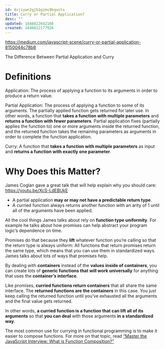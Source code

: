 ```yaml
---
id: 4vjiywn2gjb1gzms9bqustx
title: Curry or Partial Application?
desc: ""
updated: 1646822642166
created: 1646822177926
---
```


https://medium.com/javascript-scene/curry-or-partial-application-8150044c78b8

The Difference Between
Partial Application and Curry

# Definitions

Application: The process of applying a function to its arguments in order to produce a return value.

Partial Application: The process of applying a function to some of its arguments. The partially applied function gets returned for later use. In other words, a function that **takes a function with multiple parameters** and **returns a function with fewer parameters**. Partial application fixes (partially applies the function to) one or more arguments inside the returned function, and the returned function takes the remaining parameters as arguments in order to complete the function application.

Curry: A function that **takes a function with multiple parameters** as input and **returns a function with exactly one parameter**.

# Why Does this Matter?

James Coglan gave a great talk that will help explain why you should care:
https://youtu.be/XcS-LdEBUkE

- A partial application **may or may not have a predictable return type**.
- A curried function always returns another function with an arity of 1 until all of the arguments have been applied.

All the cool things James talks about rely on **function type uniformity**. For example he talks about how promises can help abstract your program logic’s dependence on time.

Promises do that because they **lift** whatever function you’re calling so that the return type is always uniform: All functions that return promises return the same type, which means that you can use them in standardized ways. James talks about lots of ways that promises help.

By dealing with **containers** instead of the **values inside of containers**, you can create lots of **generic functions that will work universally** for anything that uses the **container’s interface**.

Like promises, **curried functions return containers** that all share the same interface. The **returned functions are the containers** in this case. You just keep calling the returned function until you’ve exhausted all the arguments and the final value gets returned.

In other words, **a curried function is a function that can lift all of its arguments** so that **you can deal** with those arguments **in a standardized way**.

The most common use for currying in functional programming is to make it easier to compose functions. For more on that topic, read [“Master the JavaScript Interview: What is Function Composition?”](https://medium.com/javascript-scene/master-the-javascript-interview-what-is-function-composition-20dfb109a1a0)
